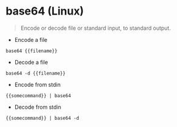 # base64 (Linux)

> Encode or decode file or standard input, to standard output.

- Encode a file

`base64 {{filename}}`

- Decode a file

`base64 -d {{filename}}`

- Encode from stdin

`{{somecommand}} | base64`

- Decode from stdin

`{{somecommand}} | base64 -d`
